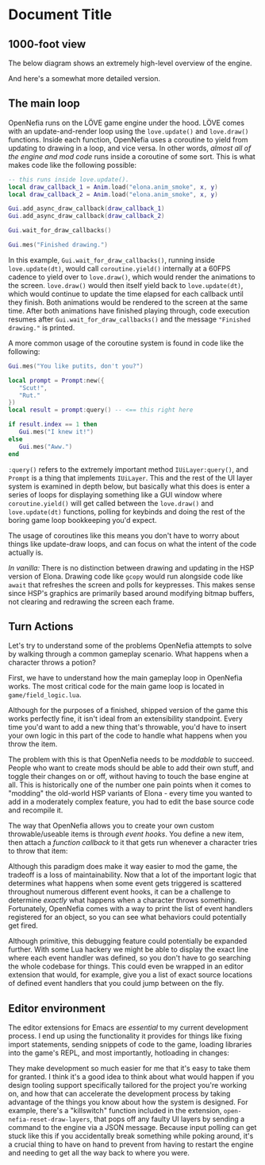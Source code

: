 # Document Title

## 1000-foot view
The below diagram shows an extremely high-level overview of the engine.

And here's a somewhat more detailed version.


## The main loop

OpenNefia runs on the LÖVE game engine under the hood. LÖVE comes with an update-and-render loop using the `love.update()` and `love.draw()` functions. Inside each function, OpenNefia uses a coroutine to yield from updating to drawing in a loop, and vice versa. In other words, *almost all of the engine and mod code* runs inside a coroutine of some sort. This is what makes code like the following possible:

```lua
-- this runs inside love.update().
local draw_callback_1 = Anim.load("elona.anim_smoke", x, y)
local draw_callback_2 = Anim.load("elona.anim_smoke", x, y)

Gui.add_async_draw_callback(draw_callback_1)
Gui.add_async_draw_callback(draw_callback_2)

Gui.wait_for_draw_callbacks()

Gui.mes("Finished drawing.")
```

In this example, `Gui.wait_for_draw_callbacks()`, running inside `love.update(dt)`, would call `coroutine.yield()` internally at a 60FPS cadence to yield over to `love.draw()`, which would render the animations to the screen. `love.draw()` would then itself yield back to `love.update(dt)`, which would continue to update the time elapsed for each callback until they finish. Both animations would be rendered to the screen at the same time. After both animations have finished playing through, code execution resumes after `Gui.wait_for_draw_callbacks()` and the message `"Finished drawing."` is printed.

A more common usage of the coroutine system is found in code like the following:

```lua
Gui.mes("You like putits, don't you?")

local prompt = Prompt:new({
   "Scut!",
   "Rut."
})
local result = prompt:query() -- <== this right here

if result.index == 1 then
   Gui.mes("I knew it!")
else
   Gui.mes("Aww.")
end
```

`:query()` refers to the extremely important method `IUiLayer:query()`, and `Prompt` is a thing that implements `IUiLayer`. This and the rest of the UI layer system is examined in depth below, but basically what this does is enter a series of loops for displaying something like a GUI window where `coroutine.yield()` will get called between the `love.draw()` and `love.update(dt)` functions, polling for keybinds and doing the rest of the boring game loop bookkeeping you'd expect.

The usage of coroutines like this means you don't have to worry about things like update-draw loops, and can focus on what the intent of the code actually is.

*In vanilla:* There is no distinction between drawing and updating in the HSP version of Elona. Drawing code like `gcopy` would run alongside code like `await` that refreshes the screen and polls for keypresses. This makes sense since HSP's graphics are primarily based around modifying bitmap buffers, not clearing and redrawing the screen each frame.

## Turn Actions
Let's try to understand some of the problems OpenNefia attempts to solve by walking through a common gameplay scenario. What happens when a character throws a potion?

First, we have to understand how the main gameplay loop in OpenNefia works. The most critical code for the main game loop is located in `game/field_logic.lua`.




Although for the purposes of a finished, shipped version of the game this works perfectly fine, it isn't ideal from an extensibility standpoint. Every time you'd want to add a new thing that's throwable, you'd have to insert your own logic in this part of the code to handle what happens when you throw the item.


The problem with this is that OpenNefia needs to be *moddable* to succeed. People who want to create mods should be able to add their own stuff, and toggle their changes on or off, without having to touch the base engine at all. This is historically one of the number one pain points when it comes to "modding" the old-world HSP variants of Elona - every time you wanted to add in a moderately complex feature, you had to edit the base source code and recompile it.

The way that OpenNefia allows you to create your own custom throwable/useable items is through *event hooks*. You define a new item, then attach a *function callback* to it that gets run whenever a character tries to throw that item:


Although this paradigm does make it way easier to mod the game, the tradeoff is a loss of maintainability. Now that a lot of the important logic that determines what happens when some event gets triggered is scattered throughout numerous different event hooks, it can be a challenge to determine *exactly* what happens when a character throws something. Fortunately, OpenNefia comes with a way to print the list of event handlers registered for an object, so you can see what behaviors could potentially get fired.


Although primitive, this debugging feature could potentially be expanded further. With some Lua hackery we might be able to display the exact line where each event handler was defined, so you don't have to go searching the whole codebase for things. This could even be wrapped in an editor extension that would, for example, give you a list of exact source locations of defined event handlers that you could jump between on the fly.

## Editor environment
The editor extensions for Emacs are *essential* to my current development process. I end up using the functionality it provides for things like fixing import statements, sending snippets of code to the game, loading libraries into the game's REPL, and most importantly, hotloading in changes:


They make development so much easier for me that it's easy to take them for granted. I think it's a good idea to think about what would happen if you design tooling support specifically tailored for the project you're working on, and how that can accelerate the development process by taking advantage of the things you know about how the system is designed. For example, there's a "killswitch" function included in the extension, `open-nefia-reset-draw-layers`, that pops off any faulty UI layers by sending a command to the engine via a JSON message. Because input polling can get stuck like this if you accidentally break something while poking around, it's a crucial thing to have on hand to prevent from having to restart the engine and needing to get all the way back to where you were.
